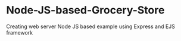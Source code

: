 # Node-JS-based-Grocery-Store
Creating web server Node JS based example using Express and EJS framework
